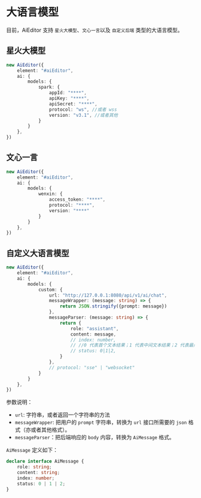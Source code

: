 # 大语言模型

目前，AiEditor 支持 `星火大模型`、`文心一言`以及 `自定义后端` 类型的大语言模型。

## 星火大模型

```typescript
new AiEditor({
    element: "#aiEditor",
    ai: {
        models: {
            spark: {
                appId: "****",
                apiKey: "****",
                apiSecret: "****",
                protocol: "ws", //或者 wss
                version: "v3.1", //或者其他
            }
        }
    },
})
```

## 文心一言

```typescript
new AiEditor({
    element: "#aiEditor",
    ai: {
        models: {
            wenxin: {
                access_token: "****",
                protocol: "****",
                version: "****"
            }
        }
    },
})
```


## 自定义大语言模型

```typescript
new AiEditor({
    element: "#aiEditor",
    ai: {
        models: {
            custom: {
                url: "http://127.0.0.1:8080/api/v1/ai/chat",
                messageWrapper: (message: string) => {
                    return JSON.stringify({prompt: message})
                },
                messageParser: (message: string) => {
                    return {
                        role: "assistant",
                        content: message,
                        // index: number,
                        // //0 代表首个文本结果；1 代表中间文本结果；2 代表最后一个文本结果。
                        // status: 0|1|2,
                    }
                },
                // protocol: "sse" | "websocket"
            }
        }
    },
})
```
参数说明：

- `url`: 字符串，或者返回一个字符串的方法
- `messageWrapper`: 把用户的 `prompt` 字符串，转换为 `url` 接口所需要的 `json` 格式（亦或者其他格式）。
- `messageParser`：把后端响应的 `body` 内容，转换为 `AiMessage` 格式。

`AiMessage` 定义如下：

```ts
declare interface AiMessage {
    role: string;
    content: string;
    index: number;
    status: 0 | 1 | 2;
}
```